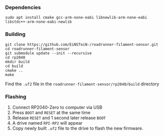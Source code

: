 ### Dependencies

```
sudo apt install cmake gcc-arm-none-eabi libnewlib-arm-none-eabi libstdc++-arm-none-eabi-newlib
```

### Building

```
git clone https://github.com/EiNSTeiN-/roadrunner-filament-sensor.git
cd roadrunner-filament-sensor
git submodule update --init --recursive
cd rp2040
mkdir build
cd build
cmake ..
make
```

Find the `.uf2` file in the `roadrunner-filament-sensor/rp2040/build` directory

### Flashing

1. Connect RP2040-Zero to computer via USB
2. Press `BOOT` and `RESET` at the same time
3. Release `RESET` and 1 second later release `BOOT`
4. A drive named `RPI-RP2` will appear
5. Copy newly built `.uf2` file to the drive to flash the new firmware.